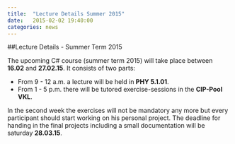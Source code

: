 ```yaml
---
title:  "Lecture Details Summer 2015"
date:   2015-02-02 19:40:00
categories: news
---
```


##Lecture Details - Summer Term 2015 

The upcoming C# course (summer term 2015) will take place between **16.02** and **27.02.15**. It consists of two parts:
- From 9 - 12 a.m. a lecture will be held in **PHY 5.1.01**. 
- From 1 - 5 p.m. there will be tutored exercise-sessions in the **CIP-Pool VKL**.

In the second week the exercises will not be mandatory any more but every participant should start working on his personal project. The deadline for handing in the final projects including a small documentation will be saturday **28.03.15**.


 